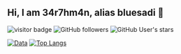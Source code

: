 ##  Hi, I am 34r7hm4n, alias bluesadi 👋

![visitor badge](https://visitor-badge.glitch.me/badge?page_id=bluesadi.bluesadi)
![GitHub followers](https://img.shields.io/github/followers/bluesadi?style=social)   ![GitHub User's stars](https://img.shields.io/github/stars/bluesadi?style=social)

[![Data](https://github-readme-stats.vercel.app/api?username=bluesadi)]()
[![Top Langs](https://github-readme-stats.vercel.app/api/top-langs/?username=bluesadi&langs_count=3)](https://github.com/anuraghazra/github-readme-stats)
